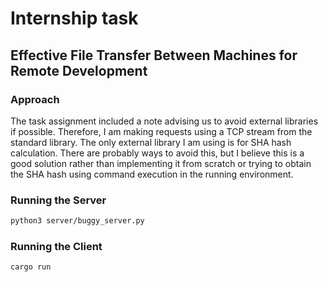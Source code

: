 # Internship task
## Effective File Transfer Between Machines for Remote Development

### Approach

The task assignment included a note advising us to avoid external libraries if possible. Therefore, I am making requests using a TCP stream from the standard library. The only external library I am using is for SHA hash calculation. There are probably ways to avoid this, but I believe this is a good solution rather than implementing it from scratch or trying to obtain the SHA hash using command execution in the running environment.

### Running the Server

```sh
python3 server/buggy_server.py
```

###  Running the Client
```sh
cargo run
```



